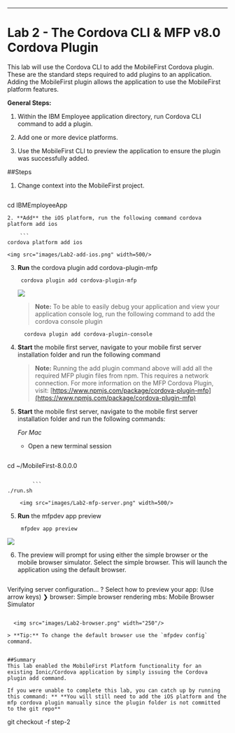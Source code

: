 - - -
# Lab 2 - The Cordova CLI & MFP v8.0 Cordova Plugin

This lab will use the Cordova CLI to add the MobileFirst Cordova plugin. These are the standard steps required to add plugins to an application. Adding the MobileFirst plugin allows the application to use the MobileFirst platform features. 

**General Steps:**

1. Within the IBM Employee application directory, run Cordova CLI command to add a plugin.

1. Add one or more device platforms.

2. Use the MobileFirst CLI to preview the application to ensure the plugin was successfully added. 

##Steps

1. Change context into the MobileFirst project.

	```
cd IBMEmployeeApp        
```
2. **Add** the iOS platform, run the following command cordova platform add ios

	```
cordova platform add ios
```
	<img src="images/Lab2-add-ios.png" width=500/>

3. **Run** the cordova plugin add cordova-plugin-mfp

        cordova plugin add cordova-plugin-mfp
     <img src="images/Lab2-add-plugin.png" />

	>**Note:**  To be able to easily debug your application and view your application console log, run the following command to add the cordova console plugin 
	
		 cordova plugin add cordova-plugin-console

4. **Start** the mobile first server, navigate to your mobile first server installation folder and run the following command

	> **Note:** Running the add plugin command above will add all the required MFP plugin files from npm. This requires a network connection. For more information on the MFP Cordova Plugin, visit: [https://www.npmjs.com/package/cordova-plugin-mfp](https://www.npmjs.com/package/cordova-plugin-mfp)

4. **Start** the mobile first server, navigate to the mobile first server installation folder and run the following commands:

	*For Mac*
	- Open a new terminal session

		```
cd ~/MobileFirst-8.0.0.0
```

		```
./run.sh
```
		<img src="images/Lab2-mfp-server.png" width=500/>
		
  
5. **Run** the mfpdev app preview

        mfpdev app preview

  <img src="images/Lab2-run-mfpdev-preview.png"/>

6.  The preview will prompt for using either the simple browser or the mobile browser simulator. Select the simple browser. This will launch the  application using the default browser.

	```
Verifying server configuration...
? Select how to preview your app: (Use arrow keys)
❯ browser: Simple browser rendering 
  mbs: Mobile Browser Simulator 
```

  <img src="images/Lab2-browser.png" width="250"/>

> **Tip:** To change the default browser use the `mfpdev config` command.
 

##Summary
This lab enabled the MobileFirst Platform functionality for an existing Ionic/Cordova application by simply issuing the Cordova plugin add command. 

If you were unable to complete this lab, you can catch up by running this command: ** **You will still need to add the iOS platform and the mfp cordova plugin manually since the plugin folder is not committed to the git repo**

```
git checkout -f step-2
```